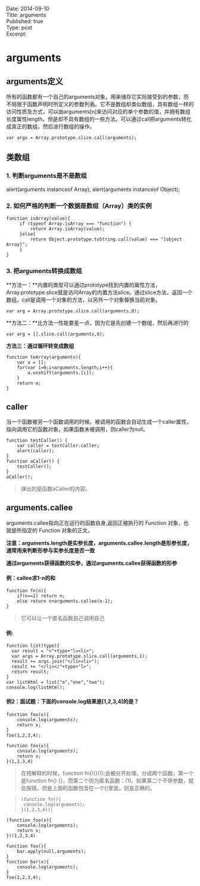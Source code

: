 Date: 2014-09-10  
Title: arguments  
Published: true  
Type: post  
Excerpt:   


# arguments

## arguments定义
所有的函数都有一个自己的arguments对象，用来储存它实际接受到的参数，而不局限于函数声明时所定义的参数列表。它不是数组却类似数组，具有数组一样的访问性质及方式，可以由arguments[n]来访问对应的单个参数的值，并拥有数组长度属性length。但是却不具有数组的一些方法。可以通过call把arguments转化成真正的数组，然后进行数组的操作。

```
var args = Array.prototype.slice.call(arguments);
```
## 类数组
### 1. 判断arguments是不是数组

alert(arguments instanceof Array);
alert(arguments instanceof Object);

### 2. 如何严格的判断一个数据是数组（Array）类的实例

```
function isArray(value){
     if (typeof Array.isArray === "function") {
         return Array.isArray(value);    
     }else{
         return Object.prototype.toString.call(value) === "[object Array]";    
     }
}
```
### 3. 把arguments转换成数组
**方法一：**内置的类型可以通过prototype找到内置的属性方法，Array.prototype.slice就是访问Array的内置方法slice。通过slice方法，返回一个数组。call是调用一个对象的方法，以另外一个对象替换当前对象。

```
var arg = Array.prototype.slice.call(arguments,0);
```
**方法二：**比方法一性能要差一点，因为它是先创建一个数组，然后再进行的

```
var arg = [].slice.call(arguments,0);
```
**方法三：通过循环转变成数组**

```
function toArray(arguments){
	var a = [];
	for(var i=0;i<arguments.length;i++){
		a.unshift(arguments.[i]);
	}
	return a;
}
```

## caller
当一个函数被另一个函数调用的时候，被调用的函数会自动生成一个caller属性，指向调用它的函数对象，如果函数未被调用，则caller为null。

```
function testCaller() {  
    var caller = testCaller.caller;  
    alert(caller);  
}   
function aCaller() {  
    testCaller();  
}    
aCaller();  
```
> 弹出的是函数aCaller的内容。

## arguments.callee
arguments.callee指向正在运行的函数自身,返回正被执行的 Function 对象，也就是所指定的 Function 对象的正文。

**注意：arguments.length是实参长度，arguments.callee.length是形参长度，通常用来判断形参与实参长度是否一致**

**通过arguments获得函数的实参，通过arguments.callee获得函数的形参**


#### 例：callee求1-n的和
```
function fn(n){
	if(n==1) return n;
	else return n+arguments.callee(n-1);
}
```
> 它可以让一个匿名函数自己调用自己


#### 例:

```
function list(type){
  var result = "<"+type+"l><li>";
  var args = Array.prototype.slice.call(arguments,1);
  result += args.join("</li><li>");
  result += "</li></"+type+"l>";
  return result;
}
var listHtml = list("o","one","two");
console.log(listHtml);
```
#### 例2：面试题：下面的console.log结果是[1,2,3,4]的是？

```
function foo(x){
	console.log(arguments);
	return x;
}
foo(1,2,3,4);
```
```
function foo(x){
	console.log(arguments);
	return x;
}(1,2,3,4)
```
> 在预解释的时候，function fn(){}(1);会被分开处理，分成两个函数，第一个是function fn()
{}，而第二个则为匿名函数：(1)。如果第二个不带参数，就会报错，但是上面的函数包含在一个()里面，则是正确的。

> ```
> (function fn(){
>  console.log(arguments);
> }(1,2,3,4));
> ```

```
(function foo(x){
	console.log(arguments);
	return x;
})(1,2,3,4)
```
```
function foo(){
	bar.apply(null,arguments);
}
function bar(x){
	console.log(arguments);
}
foo(1,2,3,4);
```


